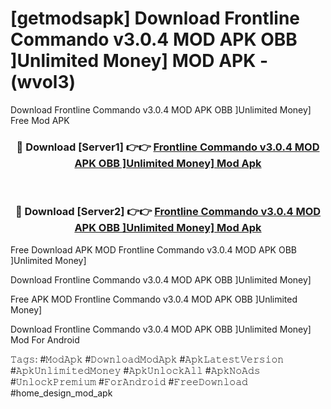 # [getmodsapk] Download Frontline Commando v3.0.4 MOD APK   OBB ]Unlimited Money] MOD APK - (wvol3)
Download Frontline Commando v3.0.4 MOD APK   OBB ]Unlimited Money] Free Mod APK

<div align="center">
<h3>🔴 Download [Server1] 👉👉 <a href="https://apk-comot.site?title=Frontline_Commando_v3.0.4_MOD_APK___OBB_]Unlimited_Money]">Frontline Commando v3.0.4 MOD APK   OBB ]Unlimited Money] Mod Apk</a></h3><br>

<h3>🔴 Download [Server2] 👉👉 <a href="https://apk-comot.site?title=Frontline_Commando_v3.0.4_MOD_APK___OBB_]Unlimited_Money]">Frontline Commando v3.0.4 MOD APK   OBB ]Unlimited Money] Mod Apk</a></h3>
</div>


Free Download APK MOD Frontline Commando v3.0.4 MOD APK   OBB ]Unlimited Money]

Download Frontline Commando v3.0.4 MOD APK   OBB ]Unlimited Money] 

Free APK MOD Frontline Commando v3.0.4 MOD APK   OBB ]Unlimited Money] 

Download Frontline Commando v3.0.4 MOD APK   OBB ]Unlimited Money] Mod For Android

𝚃𝚊𝚐𝚜: #𝙼𝚘𝚍𝙰𝚙𝚔 #𝙳𝚘𝚠𝚗𝚕𝚘𝚊𝚍𝙼𝚘𝚍𝙰𝚙𝚔 #𝙰𝚙𝚔𝙻𝚊𝚝𝚎𝚜𝚝𝚅𝚎𝚛𝚜𝚒𝚘𝚗 #𝙰𝚙𝚔𝚄𝚗𝚕𝚒𝚖𝚒𝚝𝚎𝚍𝙼𝚘𝚗𝚎𝚢 #𝙰𝚙𝚔𝚄𝚗𝚕𝚘𝚌𝚔𝙰𝚕𝚕 #𝙰𝚙𝚔𝙽𝚘𝙰𝚍𝚜 #𝚄𝚗𝚕𝚘𝚌𝚔𝙿𝚛𝚎𝚖𝚒𝚞𝚖 #𝙵𝚘𝚛𝙰𝚗𝚍𝚛𝚘𝚒𝚍 #𝙵𝚛𝚎𝚎𝙳𝚘𝚠𝚗𝚕𝚘𝚊𝚍 #home_design_mod_apk